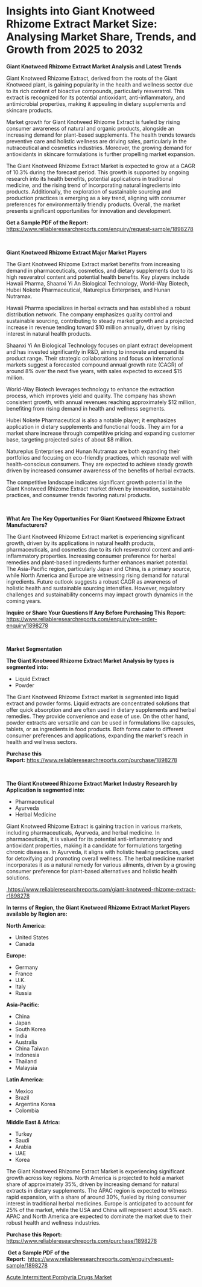 <p><h1>Insights into Giant Knotweed Rhizome Extract Market Size: Analysing Market Share, Trends, and Growth from 2025 to 2032</h1></p><p><strong>Giant Knotweed Rhizome Extract Market Analysis and Latest Trends</strong></p>
<p><p>Giant Knotweed Rhizome Extract, derived from the roots of the Giant Knotweed plant, is gaining popularity in the health and wellness sector due to its rich content of bioactive compounds, particularly resveratrol. This extract is recognized for its potential antioxidant, anti-inflammatory, and antimicrobial properties, making it appealing in dietary supplements and skincare products.</p><p>Market growth for Giant Knotweed Rhizome Extract is fueled by rising consumer awareness of natural and organic products, alongside an increasing demand for plant-based supplements. The health trends towards preventive care and holistic wellness are driving sales, particularly in the nutraceutical and cosmetics industries. Moreover, the growing demand for antioxidants in skincare formulations is further propelling market expansion.</p><p>The Giant Knotweed Rhizome Extract Market is expected to grow at a CAGR of 10.3% during the forecast period. This growth is supported by ongoing research into its health benefits, potential applications in traditional medicine, and the rising trend of incorporating natural ingredients into products. Additionally, the exploration of sustainable sourcing and production practices is emerging as a key trend, aligning with consumer preferences for environmentally friendly products. Overall, the market presents significant opportunities for innovation and development.</p></p>
<p><strong>Get a Sample PDF of the Report:&nbsp;</strong> <a href="https://www.reliableresearchreports.com/enquiry/request-sample/1898278?utm_campaign=3070&utm_medium=2&utm_source=Github&utm_content=ia&utm_term=08032025&utm_id=giant-knotweed-rhizome-extract">https://www.reliableresearchreports.com/enquiry/request-sample/1898278</a></p>
<p>&nbsp;</p>
<p><strong>Giant Knotweed Rhizome Extract Major Market Players</strong></p>
<p><p>The Giant Knotweed Rhizome Extract market benefits from increasing demand in pharmaceuticals, cosmetics, and dietary supplements due to its high resveratrol content and potential health benefits. Key players include Hawaii Pharma, Shaanxi Yi An Biological Technology, World-Way Biotech, Hubei Nokete Pharmaceutical, Natureplus Enterprises, and Hunan Nutramax.</p><p>Hawaii Pharma specializes in herbal extracts and has established a robust distribution network. The company emphasizes quality control and sustainable sourcing, contributing to steady market growth and a projected increase in revenue tending toward $10 million annually, driven by rising interest in natural health products. </p><p>Shaanxi Yi An Biological Technology focuses on plant extract development and has invested significantly in R&D, aiming to innovate and expand its product range. Their strategic collaborations and focus on international markets suggest a forecasted compound annual growth rate (CAGR) of around 8% over the next five years, with sales expected to exceed $15 million.</p><p>World-Way Biotech leverages technology to enhance the extraction process, which improves yield and quality. The company has shown consistent growth, with annual revenues reaching approximately $12 million, benefiting from rising demand in health and wellness segments.</p><p>Hubei Nokete Pharmaceutical is also a notable player; it emphasizes application in dietary supplements and functional foods. They aim for a market share increase through competitive pricing and expanding customer base, targeting projected sales of about $8 million.</p><p>Natureplus Enterprises and Hunan Nutramax are both expanding their portfolios and focusing on eco-friendly practices, which resonate well with health-conscious consumers. They are expected to achieve steady growth driven by increased consumer awareness of the benefits of herbal extracts. </p><p>The competitive landscape indicates significant growth potential in the Giant Knotweed Rhizome Extract market driven by innovation, sustainable practices, and consumer trends favoring natural products.</p></p>
<p>&nbsp;</p>
<p><strong>What Are The Key Opportunities For Giant Knotweed Rhizome Extract Manufacturers?</strong></p>
<p><p>The Giant Knotweed Rhizome Extract market is experiencing significant growth, driven by its applications in natural health products, pharmaceuticals, and cosmetics due to its rich resveratrol content and anti-inflammatory properties. Increasing consumer preference for herbal remedies and plant-based ingredients further enhances market potential. The Asia-Pacific region, particularly Japan and China, is a primary source, while North America and Europe are witnessing rising demand for natural ingredients. Future outlook suggests a robust CAGR as awareness of holistic health and sustainable sourcing intensifies. However, regulatory challenges and sustainability concerns may impact growth dynamics in the coming years.</p></p>
<p><strong>Inquire or Share Your Questions If Any Before Purchasing This Report:</strong> <a href="https://www.reliableresearchreports.com/enquiry/pre-order-enquiry/1898278?utm_campaign=3070&utm_medium=2&utm_source=Github&utm_content=ia&utm_term=08032025&utm_id=giant-knotweed-rhizome-extract">https://www.reliableresearchreports.com/enquiry/pre-order-enquiry/1898278</a></p>
<p>&nbsp;</p>
<p><strong>Market Segmentation</strong></p>
<p><strong>The Giant Knotweed Rhizome Extract Market Analysis by types is segmented into:</strong></p>
<p><ul><li>Liquid Extract</li><li>Powder</li></ul></p>
<p><p>The Giant Knotweed Rhizome Extract market is segmented into liquid extract and powder forms. Liquid extracts are concentrated solutions that offer quick absorption and are often used in dietary supplements and herbal remedies. They provide convenience and ease of use. On the other hand, powder extracts are versatile and can be used in formulations like capsules, tablets, or as ingredients in food products. Both forms cater to different consumer preferences and applications, expanding the market's reach in health and wellness sectors.</p></p>
<p><strong>Purchase this Report:&nbsp;</strong><a href="https://www.reliableresearchreports.com/purchase/1898278?utm_campaign=3070&utm_medium=2&utm_source=Github&utm_content=ia&utm_term=08032025&utm_id=giant-knotweed-rhizome-extract">https://www.reliableresearchreports.com/purchase/1898278</a></p>
<p>&nbsp;</p>
<p><strong>The Giant Knotweed Rhizome Extract Market Industry Research by Application is segmented into:</strong></p>
<p><ul><li>Pharmaceutical</li><li>Ayurveda</li><li>Herbal Medicine</li></ul></p>
<p><p>Giant Knotweed Rhizome Extract is gaining traction in various markets, including pharmaceuticals, Ayurveda, and herbal medicine. In pharmaceuticals, it is valued for its potential anti-inflammatory and antioxidant properties, making it a candidate for formulations targeting chronic diseases. In Ayurveda, it aligns with holistic healing practices, used for detoxifying and promoting overall wellness. The herbal medicine market incorporates it as a natural remedy for various ailments, driven by a growing consumer preference for plant-based alternatives and holistic health solutions.</p></p>
<p><a href="https://www.reliableresearchreports.com/giant-knotweed-rhizome-extract-r1898278?utm_campaign=3070&utm_medium=2&utm_source=Github&utm_content=ia&utm_term=08032025&utm_id=giant-knotweed-rhizome-extract">&nbsp;https://www.reliableresearchreports.com/giant-knotweed-rhizome-extract-r1898278</a></p>
<p><strong>In terms of Region, the Giant Knotweed Rhizome Extract Market Players available by Region are:</strong></p>
<p>
    <p> <strong> North America: </strong>
        <ul>
            <li>United States</li>
            <li>Canada</li>
        </ul>
        </p> 
    <p> <strong> Europe: </strong>
        <ul>
            <li>Germany</li>
            <li>France</li>
            <li>U.K.</li>
            <li>Italy</li>
            <li>Russia</li>
        </ul>
        </p> 
    <p> <strong> Asia-Pacific: </strong>
        <ul>
            <li>China</li>
            <li>Japan</li>
            <li>South Korea</li>
            <li>India</li>
            <li>Australia</li>
            <li>China Taiwan</li>
            <li>Indonesia</li>
            <li>Thailand</li>
            <li>Malaysia</li>
        </ul>
        </p> 
    <p> <strong> Latin America: </strong>
        <ul>
            <li>Mexico</li>
            <li>Brazil</li>
            <li>Argentina Korea</li>
            <li>Colombia</li>
        </ul>
        </p> 
    <p> <strong> Middle East & Africa: </strong>
        <ul>
            <li>Turkey</li>
            <li>Saudi</li>
            <li>Arabia</li>
            <li>UAE</li>
            <li>Korea</li>
        </ul>
    </p>
    </p>
<p><p>The Giant Knotweed Rhizome Extract Market is experiencing significant growth across key regions. North America is projected to hold a market share of approximately 35%, driven by increasing demand for natural extracts in dietary supplements. The APAC region is expected to witness rapid expansion, with a share of around 30%, fueled by rising consumer interest in traditional herbal medicines. Europe is anticipated to account for 25% of the market, while the USA and China will represent about 5% each. APAC and North America are expected to dominate the market due to their robust health and wellness industries.</p></p>
<p><strong>Purchase this Report: </strong><a href="https://www.reliableresearchreports.com/purchase/1898278?utm_campaign=3070&utm_medium=2&utm_source=Github&utm_content=ia&utm_term=08032025&utm_id=giant-knotweed-rhizome-extract">https://www.reliableresearchreports.com/purchase/1898278</a></p>
<p>&nbsp;<strong>Get a Sample PDF of the Report:&nbsp;&nbsp;</strong><a href="https://www.reliableresearchreports.com/enquiry/request-sample/1898278?utm_campaign=3070&utm_medium=2&utm_source=Github&utm_content=ia&utm_term=08032025&utm_id=giant-knotweed-rhizome-extract">https://www.reliableresearchreports.com/enquiry/request-sample/1898278</a></p>
<p><strong></strong></p>
<p><p><a href="https://github.com/zappasuccofz/Market-Research-Report-List-1/blob/main/acute-intermittent-porphyria-drugs-market.md?utm_campaign=3070&utm_medium=2&utm_source=Github&utm_content=ia&utm_term=08032025&utm_id=giant-knotweed-rhizome-extract">Acute Intermittent Porphyria Drugs Market</a></p></p>